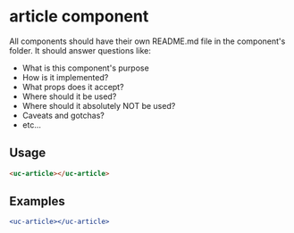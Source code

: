 # article component

All components should have their own README.md file in the component's folder. It should answer questions like:

* What is this component's purpose
* How is it implemented?
* What props does it accept?
* Where should it be used?
* Where should it absolutely NOT be used?
* Caveats and gotchas?
* etc...

## Usage

```html
<uc-article></uc-article>
```

## Examples

```jsx
<uc-article></uc-article>
```
